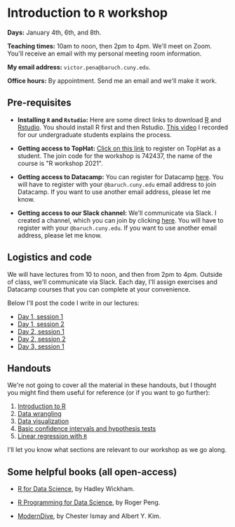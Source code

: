 # Introduction to `R` workshop

**Days:** January 4th, 6th, and 8th. 

**Teaching times:** 10am to noon, then 2pm to 4pm. We'll meet on Zoom. You'll receive an email with my personal meeting room information.

**My email address:** `victor.pena@baruch.cuny.edu`. 

**Office hours:** By appointment. Send me an email and we'll make it work.

## Pre-requisites

* **Installing `R` and `Rstudio`:** Here are some direct links to download [R](https://cran.r-project.org/) and [Rstudio](https://rstudio.com/). You should install R first and then Rstudio. [This video](https://www.youtube.com/watch?v=6GBZxrQyzM0) I recorded for our undergraduate students explains the process. 

* **Getting access to TopHat:** [Click on this link](https://app.tophat.com/register/student/) to register on TopHat as a student. The join code for the workshop is 742437, the name of the course is "R workshop 2021". 

* **Getting access to Datacamp:** You can register for Datacamp [here](https://www.datacamp.com/groups/shared_links/440ca96d99604c790ff2e16d9bbe39e6176674fbe6e3f4a141c62a5b54cdb426). You will have to register with your `@baruch.cuny.edu` email address to join Datacamp. If you want to use another email address, please let me know.

* **Getting access to our Slack channel:** We'll communicate via Slack. I created a channel, which you can join by clicking [here](https://join.slack.com/t/baruch-7qq2478/shared_invite/zt-koyyyavl-UzA0UacaZTjfh9nSSPdg2w).  You will have to register with your `@baruch.cuny.edu`. If you want to use another email address, please let me know.

## Logistics and code

We will have lectures from 10 to noon, and then from 2pm to 4pm. Outside of class, we'll communicate via Slack. Each day, I'll assign exercises and Datacamp courses that you can complete at your convenience.

Below I'll post the code I write in our lectures:

* [Day 1, session 1](https://vicpena.github.io/workshops/2021/day1morn.R)
* [Day 1, session 2](https://vicpena.github.io/workshops/2021/day1aft.R)
* [Day 2, session 1](https://vicpena.github.io/workshops/2021/day2morn.R)
* [Day 2, session 2](https://vicpena.github.io/workshops/2021/day2aft.R)
* [Day 3, session 1](https://vicpena.github.io/workshops/2021/day3morn.R)

## Handouts 

We're not going to cover all the material in these handouts, but I thought you might find them useful for reference (or if you want to go further):

1. [Introduction to R](https://vicpena.github.io/sta9750/introR.pdf)
2. [Data wrangling](https://vicpena.github.io/sta9750/wrangle1.pdf)
3. [Data visualization](https://vicpena.github.io/sta9750/plots.html)
4. [Basic confidence intervals and hypothesis tests](https://vicpena.github.io/sta9750/basicinference.pdf)
5. [Linear regression with `R`](http://vicpena.github.io/workshops/2021/lm.pdf)

I'll let you know what sections are relevant to our workshop as we go along.

## Some helpful books (all open-access)

* [R for Data Science](https://r4ds.had.co.nz/), by Hadley Wickham.

* [R Programming for Data Science](https://bookdown.org/rdpeng/rprogdatascience/), by Roger Peng. 

* [ModernDive](http://www.moderndive.com), by Chester Ismay and Albert Y. Kim.

